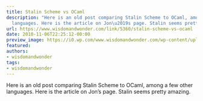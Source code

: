```yaml
---
title: Stalin Scheme vs OCaml
description: "Here is an old post comparing Stalin Scheme to OCaml, among a few other
  languages. Here is the article on Jon\u2019s page. Stalin seems pretty amazing."
url: https://www.wisdomandwonder.com/link/5360/stalin-scheme-vs-ocaml
date: 2010-11-06T22:25:12-00:00
preview_image: https://i0.wp.com/www.wisdomandwonder.com/wp-content/uploads/2019/03/cropped-WisdomAndWonderLogoFavicon-2-1.png?fit=512%2C512&ssl=1
featured:
authors:
- wisdomandwonder
tags:
- wisdomandwonder
---
```


Here is an old post comparing Stalin Scheme to OCaml, among a few other languages. Here is the article on Jon&rsquo;s page. Stalin seems pretty amazing.
